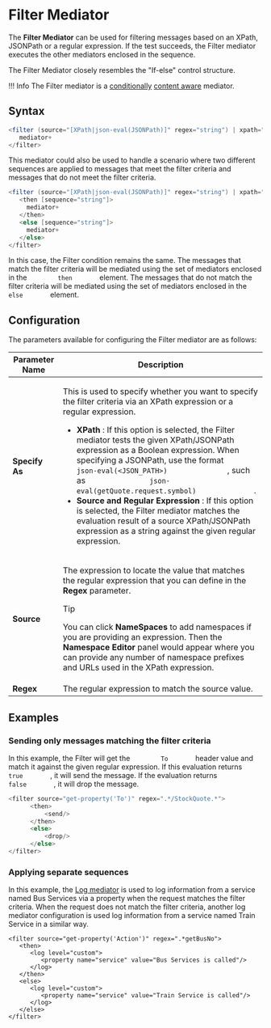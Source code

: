 # Filter Mediator

The **Filter Mediator** can be used for filtering messages based on an
XPath, JSONPath or a regular expression. If the test succeeds, the
Filter mediator executes the other mediators enclosed in the sequence.

The Filter Mediator closely resembles the "If-else" control structure.

!!! Info
    The Filter mediator is a [conditionally](../../../concepts/message-processing-units/#classification-of-mediators) [content aware](../../../concepts/message-processing-units/#classification-of-mediators) mediator.

## Syntax

``` java
<filter (source="[XPath|json-eval(JSONPath)]" regex="string") | xpath="[XPath|json-eval(JSONPath)]">
   mediator+
</filter>
```

This mediator could also be used to handle a scenario where two
different sequences are applied to messages that meet the filter
criteria and messages that do not meet the filter criteria.

``` java
<filter (source="[XPath|json-eval(JSONPath)]" regex="string") | xpath="[XPath|json-eval(JSONPath)]">
   <then [sequence="string"]>
     mediator+
   </then>
   <else [sequence="string"]>
     mediator+
   </else>
</filter>
```

In this case, the Filter condition remains the same. The messages that
match the filter criteria will be mediated using the set of mediators
enclosed in the `         then        ` element. The messages that do
not match the filter criteria will be mediated using the set of
mediators enclosed in the `         else        ` element.

## Configuration

The parameters available for configuring the Filter mediator are as
follows:

<table>
<thead>
<tr class="header">
<th>Parameter Name</th>
<th>Description</th>
</tr>
</thead>
<tbody>
<tr class="odd">
<td><strong>Specify As</strong></td>
<td><p>This is used to specify whether you want to specify the filter criteria via an XPath expression or a regular expression.</p>
<ul>
<li><strong>XPath</strong> : If this option is selected, the Filter mediator tests the given XPath/JSONPath expression as a Boolean expression. When specifying a JSONPath, use the format <code>               json-eval(&lt;JSON_PATH&gt;)              </code> , such as <code>               json-eval(getQuote.request.symbol)              </code>.</li>
<li><strong>Source and Regular Expression</strong> : If this option is selected, the Filter mediator matches the evaluation result of a source XPath/JSONPath expression as a string against the given regular expression.</li>
</ul></td>
</tr>
<tr class="even">
<td><strong>Source</strong></td>
<td><div class="content-wrapper">
<p>The expression to locate the value that matches the regular expression that you can define in the <strong>Regex</strong> parameter.</p>
<p>Tip</p>
<p>You can click <strong>NameSpaces</strong> to add namespaces if you are providing an expression. Then the <strong>Namespace Editor</strong> panel would appear where you can provide any number of namespace prefixes and URLs used in the XPath expression.</p>

</div></td>
</tr>
<tr class="odd">
<td><strong>Regex</strong></td>
<td>The regular expression to match the source value.</td>
</tr>
</tbody>
</table>

##  Examples

### Sending only messages matching the filter criteria

In this example, the Filter will get the `         To        ` header
value and match it against the given regular expression. If this
evaluation returns `         true        ` , it will send the message.
If the evaluation returns `         false        ` , it will drop the
message.

``` java
<filter source="get-property('To')" regex=".*/StockQuote.*">
      <then>
          <send/>
      </then>
      <else>
          <drop/>
      </else>
</filter>
```

### Applying separate sequences

In this example, the [Log mediator]({{base_path}}/reference/mediators/log-Mediator) is used to log
information from a service named Bus Services via a property when the
request matches the filter criteria. When the request does not match the
filter criteria, another log mediator configuration is used log
information from a service named Train Service in a similar way.

```
<filter source="get-property('Action')" regex=".*getBusNo"> 
   <then> 
      <log level="custom"> 
         <property name="service" value="Bus Services is called"/> 
      </log> 
   </then> 
   <else> 
      <log level="custom"> 
         <property name="service" value="Train Service is called"/> 
      </log> 
   </else> 
</filter>
```

